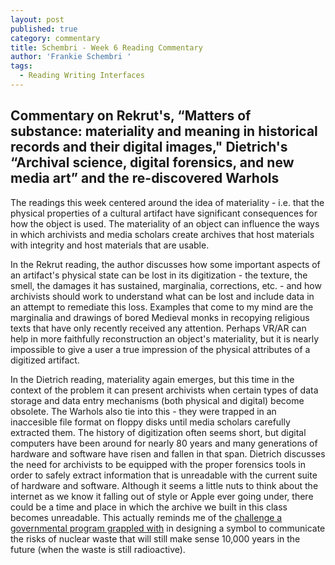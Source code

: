 ```yaml
---
layout: post
published: true
category: commentary
title: Schembri - Week 6 Reading Commentary
author: 'Frankie Schembri '
tags:
  - Reading Writing Interfaces
---
```

## Commentary on Rekrut's, “Matters of substance: materiality and meaning in historical records and their digital images," Dietrich's “Archival science, digital forensics, and new media art” and the re-discovered Warhols 

The readings this week centered around the idea of materiality - i.e. that the physical properties of a cultural artifact have significant consequences for how the object is used. The materiality of an object can influence the ways in which archivists and media scholars create archives that host materials with integrity and host materials that are usable. 

In the Rekrut reading, the author discusses how some important aspects of an artifact's physical state can be lost in its digitization - the texture, the smell, the damages it has sustained, marginalia, corrections, etc. - and how archivists should work to understand what can be lost and include data in an attempt to remediate this loss. Examples that come to my mind are the marginalia and drawings of bored Medieval monks in recopying religious texts that have only recently received any attention. Perhaps VR/AR can help in more faithfully reconstruction an object's materiality, but it is nearly impossible to give a user a true impression of the physical attributes of a digitized artifact.

In the Dietrich reading, materiality again emerges, but this time in the context of the problem it can present archivists when certain types of data storage and data entry mechanisms (both physical and digital) become obsolete. The Warhols also tie into this - they were trapped in an inaccesible file format on floppy disks until media scholars carefully extracted them. The history of digitization often seems short, but digital computers have been around for nearly 80 years and many generations of hardware and software have risen and fallen in that span. Dietrich discusses the need for archivists to be equipped with the proper forensics tools in order to safely extract information that is unreadable with the current suite of hardware and software. Although it seems a little nuts to think about the internet as we know it falling out of style or Apple ever going under, there could be a time and place in which the archive we built in this class becomes unreadable. This actually reminds me of the [challenge a governmental program grappled with](http://www.slate.com/blogs/the_eye/2014/05/14/_99_percent_invisible_by_roman_mars_designing_warning_symbols_for_the_nation.html) in designing a symbol to communicate the risks of nuclear waste that will still make sense 10,000 years in the future (when the waste is still radioactive).
